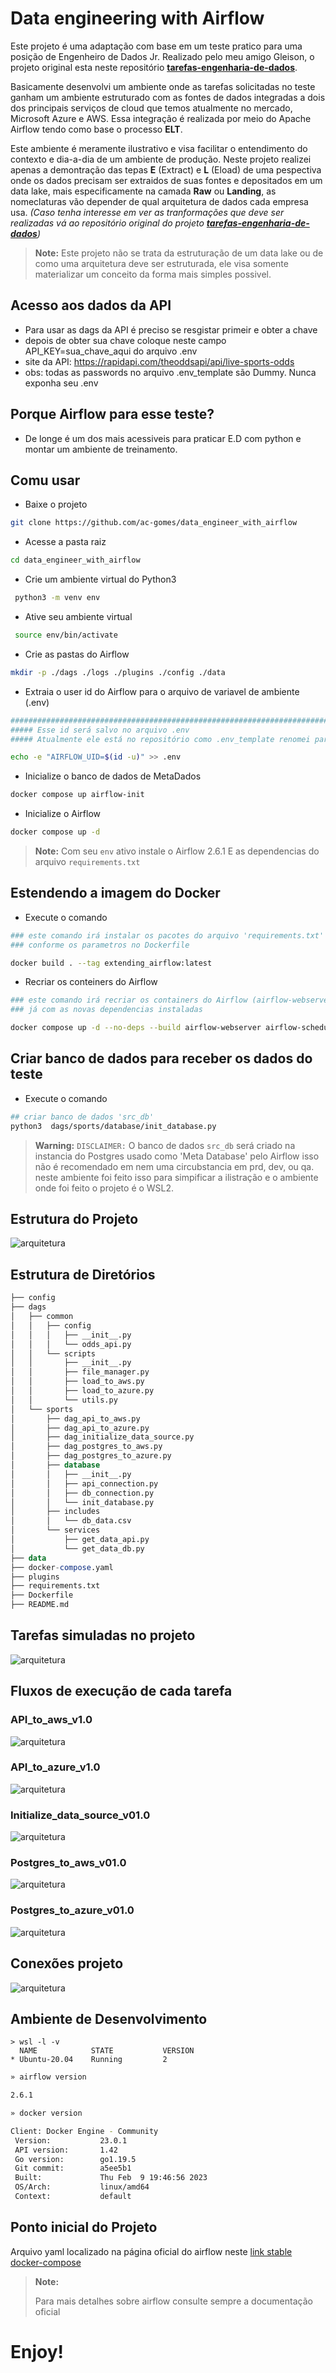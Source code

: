 # Data engineering with Airflow

Este projeto é uma adaptação com base em um teste pratico para uma posição de Engenheiro de Dados Jr. Realizado pelo meu amigo Gleison, o projeto original esta neste repositório **[tarefas-engenharia-de-dados](https://github.com/GleisonR/tarefas-engenharia-de-dados)**.

Basicamente desenvolvi um ambiente onde as tarefas solicitadas no teste ganham um ambiente estruturado com as fontes de dados integradas a dois dos principais serviços de cloud que temos atualmente no mercado, Microsoft Azure e AWS. Essa integração é realizada por meio do Apache Airflow tendo como base o processo **ELT**.

Este ambiente é meramente ilustrativo e visa facilitar o entendimento do contexto e dia-a-dia de um ambiente de produção. Neste projeto  realizei apenas a demontração das tepas **E** (Extract) e **L** (Eload) de uma pespectiva onde os dados precisam ser extraidos de suas fontes e depositados em um data lake, mais especificamente na camada **Raw** ou **Landing**, as nomeclaturas vão depender de qual arquitetura de dados cada empresa usa. *(Caso tenha interesse em ver as tranformações que deve ser realizadas vá ao repositório original do projeto **[tarefas-engenharia-de-dados](https://github.com/GleisonR/tarefas-engenharia-de-dados)**)*

> **Note:**
> Este projeto não se trata da estruturação de um data lake ou de como uma arquitetura deve ser estruturada, ele visa somente materializar um conceito da forma mais simples possivel.

## Acesso aos dados da API

- Para usar as dags da API é preciso se resgistar primeir e obter a chave
- depois de obter sua chave coloque neste campo API_KEY=sua_chave_aqui do arquivo .env
- site da API: https://rapidapi.com/theoddsapi/api/live-sports-odds
- obs: todas as passwords no arquivo .env_template são Dummy. Nunca exponha seu .env



## Porque Airflow para esse teste?

- De longe é um dos mais acessiveis para praticar E.D com python e montar um ambiente de treinamento.

## Comu usar

- Baixe o projeto

```sh
git clone https://github.com/ac-gomes/data_engineer_with_airflow
```

- Acesse a pasta raiz

```sh
cd data_engineer_with_airflow
```

- Crie um ambiente virtual do Python3

```sh
 python3 -m venv env
```

- Ative seu ambiente virtual

```sh
 source env/bin/activate
```

- Crie as pastas do Airflow

```sh
mkdir -p ./dags ./logs ./plugins ./config ./data
```

- Extraia o user id do Airflow para o arquivo de variavel de ambiente (.env)

```sh
###################################################################################
##### Esse id será salvo no arquivo .env
##### Atualmente ele está no repositório como .env_template renomei para .env ante do comando abaixo

echo -e "AIRFLOW_UID=$(id -u)" >> .env

```

- Inicialize o banco de dados de MetaDados

```sh
docker compose up airflow-init
```

- Inicialize o Airflow

```sh
docker compose up -d
```

> **Note:**
> Com seu ``env`` ativo instale o Airflow 2.6.1
> E as dependencias do arquivo ``requirements.txt``

## Estendendo a imagem do Docker

- Execute o comando

```sh
### este comando irá instalar os pacotes do arquivo 'requirements.txt' no container do Airflow
### conforme os parametros no Dockerfile

docker build . --tag extending_airflow:latest
```

- Recriar os conteiners do Airflow

```sh
### este comando irá recriar os containers do Airflow (airflow-webserver e airflow-scheduler)
### já com as novas dependencias instaladas

docker compose up -d --no-deps --build airflow-webserver airflow-scheduler
```

## Criar banco de dados para receber os dados do teste

- Execute o comando

```sh
## criar banco de dados 'src_db'
python3  dags/sports/database/init_database.py
```

> **Warning:**
>`` DISCLAIMER: ``
> O banco de dados ``src_db`` será criado na instancia do Postgres usado como 'Meta Database'
> pelo Airflow isso não é recomendado em nem uma circubstancia em prd, dev, ou qa.
> neste ambiente foi feito isso para simpificar a ilistração e o ambiente onde foi feito o projeto
> é o WSL2.


## Estrutura do Projeto

![arquitetura](./readme_img/arquitetura_testx.PNG)

## Estrutura de Diretórios

```sql
├── config
├── dags
│   ├── common
│   │   ├── config
│   │   │   ├── __init__.py
│   │   │   └── odds_api.py
│   │   └── scripts
│   │       ├── __init__.py
│   │       ├── file_manager.py
│   │       ├── load_to_aws.py
│   │       ├── load_to_azure.py
│   │       └── utils.py
│   └── sports
│       ├── dag_api_to_aws.py
│       ├── dag_api_to_azure.py
│       ├── dag_initialize_data_source.py
│       ├── dag_postgres_to_aws.py
│       ├── dag_postgres_to_azure.py
│       ├── database
│       │   ├── __init__.py
│       │   ├── api_connection.py
│       │   ├── db_connection.py
│       │   └── init_database.py
│       ├── includes
│       │   └── db_data.csv
│       └── services
│           ├── get_data_api.py
│           └── get_data_db.py
├── data
├── docker-compose.yaml
├── plugins
├── requirements.txt
├── Dockerfile
├── README.md
```

## Tarefas simuladas no projeto

![arquitetura](./readme_img/dags.PNG)

## Fluxos de execução de cada tarefa

### API_to_aws_v1.0

![arquitetura](./readme_img/API_to_aws_v1.0.PNG)

### API_to_azure_v1.0

![arquitetura](./readme_img/API_to_azure_v1.0.PNG)

### Initialize_data_source_v01.0

![arquitetura](./readme_img/initialize_data_source_v01.0.PNG)

### Postgres_to_aws_v01.0

![arquitetura](./readme_img/postgres_to_aws_v01.0.PNG)

### Postgres_to_azure_v01.0

![arquitetura](./readme_img/postgres_to_azure_v01.0.PNG)

## Conexões projeto

![arquitetura](./readme_img/connections.PNG)

## Ambiente de Desenvolvimento

```
> wsl -l -v
  NAME            STATE           VERSION
* Ubuntu-20.04    Running         2
```

```sh
» airflow version

2.6.1

» docker version

Client: Docker Engine - Community
 Version:           23.0.1
 API version:       1.42
 Go version:        go1.19.5
 Git commit:        a5ee5b1
 Built:             Thu Feb  9 19:46:56 2023
 OS/Arch:           linux/amd64
 Context:           default

```

## Ponto inicial do Projeto

Arquivo yaml localizado na página oficial do airflow neste [link stable docker-compose](https://airflow.apache.org/docs/apache-airflow/stable/howto/docker-compose/index.html)

> **Note:**
>
> Para mais detalhes sobre airflow consulte sempre a documentação oficial
>

# Enjoy!